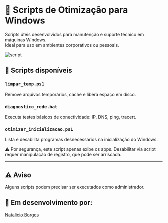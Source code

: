 # 🧹 Scripts de Otimização para Windows

Scripts úteis desenvolvidos para manutenção e suporte técnico em máquinas Windows.  
Ideal para uso em ambientes corporativos ou pessoais.

![script](https://images.hanselman.com/blog/zisamazing2.gif)

## 🔧 Scripts disponíveis

### `limpar_temp.ps1`
Remove arquivos temporários, cache e libera espaço em disco.

### `diagnostico_rede.bat`
Executa testes básicos de conectividade: IP, DNS, ping, tracert.

### `otimizar_inicializacao.ps1`
Lista e desabilita programas desnecessários na inicialização do Windows.</p>
⚠️ Por segurança, este script apenas exibe os apps. Desabilitar via script requer manipulação de registro, que pode ser arriscada.

---

## ⚠️ Aviso
Alguns scripts podem precisar ser executados como administrador.

## 📌 Em desenvolvimento por:
[Natalicio Borges](https://github.com/natalicioneto)
